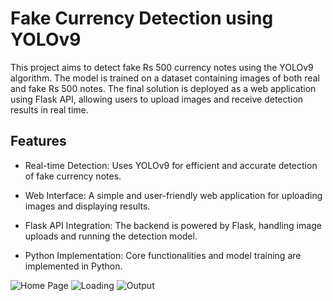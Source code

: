 # Fake Currency Detection using YOLOv9

This project aims to detect fake Rs 500 currency notes using the YOLOv9 algorithm. The model is trained on a dataset containing images of both real and fake Rs 500 notes. The final solution is deployed as a web application using Flask API, allowing users to upload images and receive detection results in real time.

## Features

- Real-time Detection: Uses YOLOv9 for efficient and accurate detection of fake currency notes.

- Web Interface: A simple and user-friendly web application for uploading images and displaying results.

- Flask API Integration: The backend is powered by Flask, handling image uploads and running the detection model.

- Python Implementation: Core functionalities and model training are implemented in Python.



![Home Page](https://github.com/DEVESHJUYAL/Fake-Currency-Detector-Using-YOLOv9/assets/91122298/a05cc339-53b9-4056-b1ee-b5f2b13b8d5b)
![Loading](https://github.com/DEVESHJUYAL/Fake-Currency-Detector-Using-YOLOv9/assets/91122298/49e10481-abe5-4ca0-9b65-b62760ed2ca7)
![Output](https://github.com/DEVESHJUYAL/Fake-Currency-Detector-Using-YOLOv9/assets/91122298/d22dee08-efff-430c-ac21-95a24091713f)
